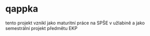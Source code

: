 # qappka
tento projekt vznikl jako maturitní práce na SPŠE v užlabině a jako semestrální projekt předmětu EKP<br/>

